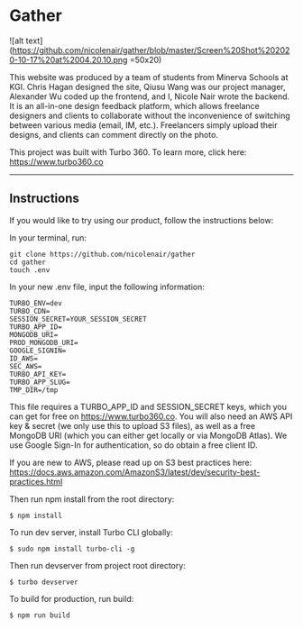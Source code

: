 # Gather

![alt text](https://github.com/nicolenair/gather/blob/master/Screen%20Shot%202020-10-17%20at%2004.20.10.png =50x20)

This website was produced by a team of students from Minerva Schools at KGI. Chris Hagan designed the site, Qiusu Wang was our project manager, Alexander Wu coded up the frontend, and I, Nicole Nair wrote the backend. It is an all-in-one design feedback platform, which allows freelance designers and clients to collaborate without the inconvenience of switching between various media (email, IM, etc.). Freelancers simply upload their designs, and clients can comment directly on the photo. 


This project was built with Turbo 360. To learn more, click here: https://www.turbo360.co

____________________________________________________________________________________________________________________________________________________________________

## Instructions

If you would like to try using our product, follow the instructions below:

In your terminal, run:

```
git clone https://github.com/nicolenair/gather
cd gather
touch .env

```

In your new .env file, input the following information:

```
TURBO_ENV=dev
TURBO_CDN=
SESSION_SECRET=YOUR_SESSION_SECRET
TURBO_APP_ID=
MONGODB_URI=
PROD_MONGODB_URI=
GOOGLE_SIGNIN=
ID_AWS=
SEC_AWS=
TURBO_API_KEY=
TURBO_APP_SLUG=
TMP_DIR=/tmp

```
This file requires a TURBO_APP_ID and SESSION_SECRET keys, which you can get for free on https://www.turbo360.co. You will also need an AWS API key & secret (we only use this to upload S3 files), as well as a free MongoDB URI (which you can either get locally or via MongoDB Atlas). We use Google Sign-In for authentication, so do obtain a free client ID. 

If you are new to AWS, please read up on S3 best practices here: https://docs.aws.amazon.com/AmazonS3/latest/dev/security-best-practices.html

Then run npm install from the root directory:

```
$ npm install
```

To run dev server, install Turbo CLI globally:

```
$ sudo npm install turbo-cli -g
```

Then run devserver from project root directory:

```
$ turbo devserver
```

To build for production, run build:

```
$ npm run build
```

